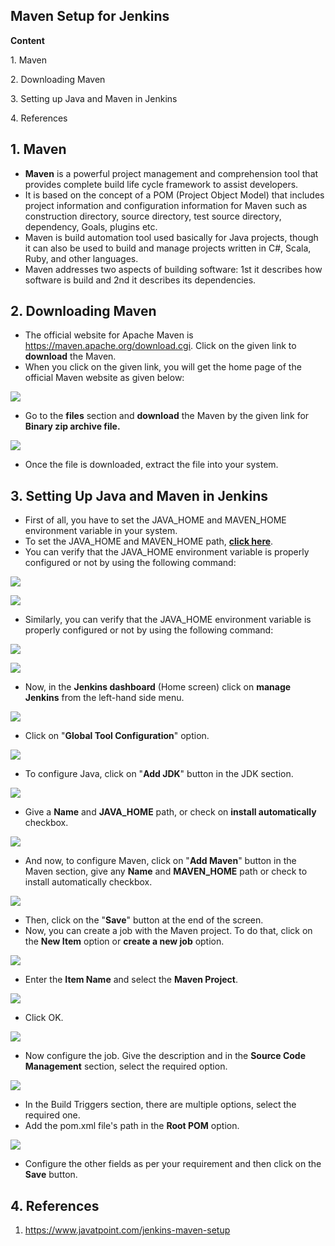 ## Maven Setup for Jenkins

**Content**

1\. Maven

2\. Downloading Maven

3\. Setting up Java and Maven in Jenkins

4\. References

## 1. Maven

-   **Maven** is a powerful project management and comprehension tool that provides complete build life cycle framework to assist developers.
-   It is based on the concept of a POM (Project Object Model) that includes project information and configuration information for Maven such as construction directory, source directory, test source directory, dependency, Goals, plugins etc.
-   Maven is build automation tool used basically for Java projects, though it can also be used to build and manage projects written in C\#, Scala, Ruby, and other languages.
-   Maven addresses two aspects of building software: 1st it describes how software is build and 2nd it describes its dependencies.

## 2. Downloading Maven

-   The official website for Apache Maven is <https://maven.apache.org/download.cgi>. Click on the given link to **download** the Maven.
-   When you click on the given link, you will get the home page of the official Maven website as given below:

![](media/905cda1fee66b0ccf1571dad6badd7ed.png)

-   Go to the **files** section and **download** the Maven by the given link for **Binary zip archive file.**

![](media/bdd5ca8bacfce80097fd0b875ea46682.png)

-   Once the file is downloaded, extract the file into your system.

## 3. Setting Up Java and Maven in Jenkins

-   First of all, you have to set the JAVA_HOME and MAVEN_HOME environment variable in your system.
-   To set the JAVA_HOME and MAVEN_HOME path, [**click here**](https://www.mkyong.com/maven/how-to-install-maven-in-windows/).
-   You can verify that the JAVA_HOME environment variable is properly configured or not by using the following command:

![](media/074c11abd9b37fb746f80b8c2e0d64c3.png)

![](media/bca6bab5f7a7f98c52e3e3d4effb7f6e.png)

-   Similarly, you can verify that the JAVA_HOME environment variable is properly configured or not by using the following command:

![](media/fb307647c47510478738f9a29ecce9ce.png)

![](media/543624559a6b153c15f638b3d21feb3b.png)

-   Now, in the **Jenkins dashboard** (Home screen) click on **manage Jenkins** from the left-hand side menu.

![](media/298cd677075c144c98afb1d85ac334b2.png)

-   Click on "**Global Tool Configuration**" option.

![](media/29abec788faeb49c949806576930e472.png)

-   To configure Java, click on "**Add JDK**" button in the JDK section.

![](media/e93a0986fd696735ccfb113d6bd6e9d6.png)

-   Give a **Name** and **JAVA_HOME** path, or check on **install automatically** checkbox.

![](media/8fb6af728bcb735580e3479070c6ebd8.png)

-   And now, to configure Maven, click on "**Add Maven**" button in the Maven section, give any **Name** and **MAVEN_HOME** path or check to install automatically checkbox.

![](media/10fe1fc18dafa3b4f599d8bb95a26971.png)

-   Then, click on the "**Save**" button at the end of the screen.
-   Now, you can create a job with the Maven project. To do that, click on the **New Item** option or **create a new job** option.

![](media/f3a53bece026905a4356ee78e610bafe.png)

-   Enter the **Item Name** and select the **Maven Project**.

![](media/51bec8ea099b85fbdfc896029a07e4b8.png)

-   Click OK.

![](media/f79be4f6cc4cbff50ba03d1685f5e672.png)

-   Now configure the job. Give the description and in the **Source Code Management** section, select the required option.

![](media/8209f3aad8747a853698c117bdb9d242.png)

-   In the Build Triggers section, there are multiple options, select the required one.
-   Add the pom.xml file's path in the **Root POM** option.

![](media/7acb7ba145486c729dd6ded2d8090134.png)

-   Configure the other fields as per your requirement and then click on the **Save** button.

## 4. References

1.  https://www.javatpoint.com/jenkins-maven-setup
